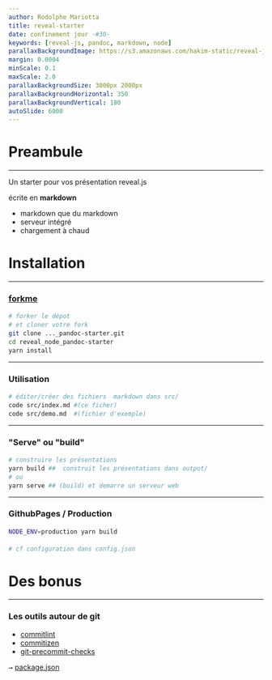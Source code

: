 ```yaml
---
author: Rodolphe Mariotta
title: reveal-starter
date: confinement jour -#30-
keywords: [reveal-js, pandoc, markdown, node]
parallaxBackgroundImage: https://s3.amazonaws.com/hakim-static/reveal-js/reveal-parallax-1.jpg
margin: 0.0004
minScale: 0.1
maxScale: 2.0
parallaxBackgroundSize: 3000px 2000px
parallaxBackgroundHorizontal: 350
parallaxBackgroundVertical: 180
autoSlide: 6000
---
```


[//]: <!-- markdownlint-disable MD025 MD001 -->

# Preambule

---

Un starter pour vos présentation reveal.js

écrite en **markdown**

- markdown que du markdown
- serveur intégré
- chargement à chaud

# Installation

---

### [forkme](https://github.com/Rodolphe-mariotta/reveal_node_pandoc-starter)

```bash
# forker le dépot
# et cloner votre fork
git clone ..._pandoc-starter.git
cd reveal_node_pandoc-starter
yarn install
```

---

### Utilisation

```bash
# éditer/créer des fichiers  markdown dans src/
code src/index.md #(ce ficher)
code src/demo.md  #(fichier d'exemple)
```

---

### "Serve" ou "build"

```bash
# construire les présentations
yarn build ##  construit les présentations dans output/
# ou
yarn serve ## (build) et demarre un serveur web

```

---

### GithubPages / Production

```bash
NODE_ENV=production yarn build

# cf configuration dans config.json
```

# Des bonus

---

### Les outils autour de git

- [commitlint](https://github.com/conventional-changelog/commitlint)
- [commitizen](https://github.com/commitizen/cz-cli)
- [git-precommit-checks](https://mbrehin.github.io/git-precommit-checks/)

<kbd>→</kbd> [package.json](https://github.com/Rodolphe-mariotta/reveal_node_pandoc-starter/blob/master/package.json)

<script type="text/javascript">
(function(){
	var mlink=document.createElement('a');
	mlink.setAttribute("href","https://github.com/Rodolphe-mariotta/reveal_node_pandoc-starter");
	mlink.setAttribute("style","    position: absolute; top: 0; right: 0; z-index: 1000;");
	mlink.innerHTML='<img style="position: absolute; top: 0; right: 0; border: 0;" src="./images/forkme_green.png" alt="Fork me on GitHub">';
	document.body.insertBefore(mlink, document.body.childNodes[0]);
})();
</script>
